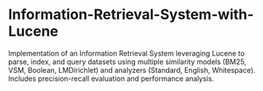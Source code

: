 # Information-Retrieval-System-with-Lucene
Implementation of an Information Retrieval System leveraging Lucene to parse, index, and query datasets using multiple similarity models (BM25, VSM, Boolean, LMDirichlet) and analyzers (Standard, English, Whitespace). Includes precision-recall evaluation and performance analysis.
